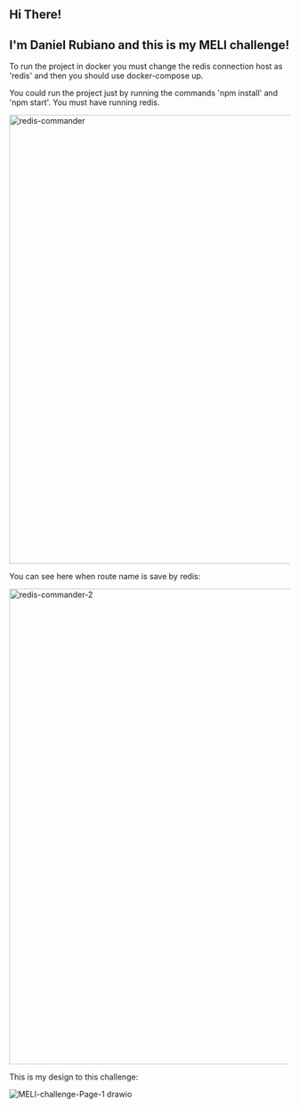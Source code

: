 ## Hi There! 
## I'm Daniel Rubiano and this is my MELI challenge!

To run the project in docker you must change the redis connection host as 'redis' and then you should use docker-compose up.

You could run the project just by running the commands 'npm install' and 'npm start'. You must have running redis.

<img width="807" alt="redis-commander" src="https://user-images.githubusercontent.com/62356192/169143897-21e7ccd5-837d-4306-8d5e-d368ddf3e45a.png">


You can see here when route name is save by redis:

<img width="855" alt="redis-commander-2" src="https://user-images.githubusercontent.com/62356192/169143825-d34c22dc-860e-4d8c-b886-225a2eef6ad0.png">


This is my design to this challenge:


![MELI-challenge-Page-1 drawio](https://user-images.githubusercontent.com/62356192/169710128-4c473e0a-d11a-4a5d-92be-79c6b5f22bfb.png)

